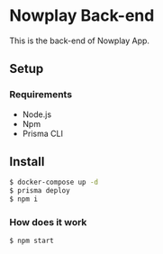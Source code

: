 # Nowplay Back-end
This is the back-end of Nowplay App.

## Setup

### Requirements
- Node.js
- Npm
- Prisma CLI

## Install

```sh
$ docker-compose up -d
$ prisma deploy
$ npm i
```
### How does it work
```sh
$ npm start
```